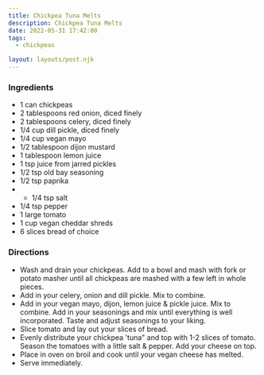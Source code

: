 ```yaml
---
title: Chickpea Tuna Melts
description: Chickpea Tuna Melts
date: 2022-05-31 17:42:00
tags:
  - chickpeas

layout: layouts/post.njk
---
```


### Ingredients

- 1 can chickpeas
- 2 tablespoons red onion, diced finely
- 2 tablespoons celery, diced finely
- 1/4 cup dill pickle, diced finely
- 1/4 cup vegan mayo
- 1/2 tablespoon dijon mustard
- 1 tablespoon lemon juice
- 1 tsp juice from jarred pickles
- 1/2 tsp old bay seasoning
- 1/2 tsp paprika
- - 1/4 tsp salt
- 1/4 tsp pepper
- 1 large tomato
- 1 cup vegan cheddar shreds
- 6 slices bread of choice

### Directions

- Wash and drain your chickpeas. Add to a bowl and mash with fork or potato masher until all chickpeas are mashed with a few left in whole pieces.
- Add in your celery, onion and dill pickle. Mix to combine.
- Add in your vegan mayo, dijon, lemon juice & pickle juice. Mix to combine. Add in your seasonings and mix until everything is well incorporated. Taste and adjust seasonings to your liking.
- Slice tomato and lay out your slices of bread.
- Evenly distribute your chickpea 'tuna" and top with 1-2 slices of tomato. Season the tomatoes with a little salt & pepper. Add your cheese on top.
- Place in oven on broil and cook until your vegan cheese has melted.
- Serve immediately.
